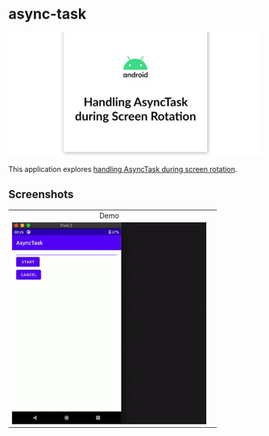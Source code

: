 # async-task

<div align="center">
    <img src="screenshots/async-task.png" />
</div>

This application explores [handling AsyncTask during screen rotation](https://stackoverflow.com/questions/7128670/best-practice-asynctask-during-orientation-change).

## Screenshots

| | |
| :-: | :-: |
| Demo | |
| <img src="screenshots/async-task-demo.gif" height="400" /> | |

